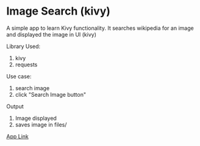 # Image Search (kivy)
A simple app to learn Kivy functionality. It searches wikipedia for an image and displayed the image in UI (kivy)

Library Used:
1. kivy
2. requests

Use case:

1. search image
2. click "Search Image button"

Output

1. Image displayed
2. saves image in files/

[App Link](https://replit.com/@KumarShaswat3/ImageSearch?embed=1--Reppl.it)